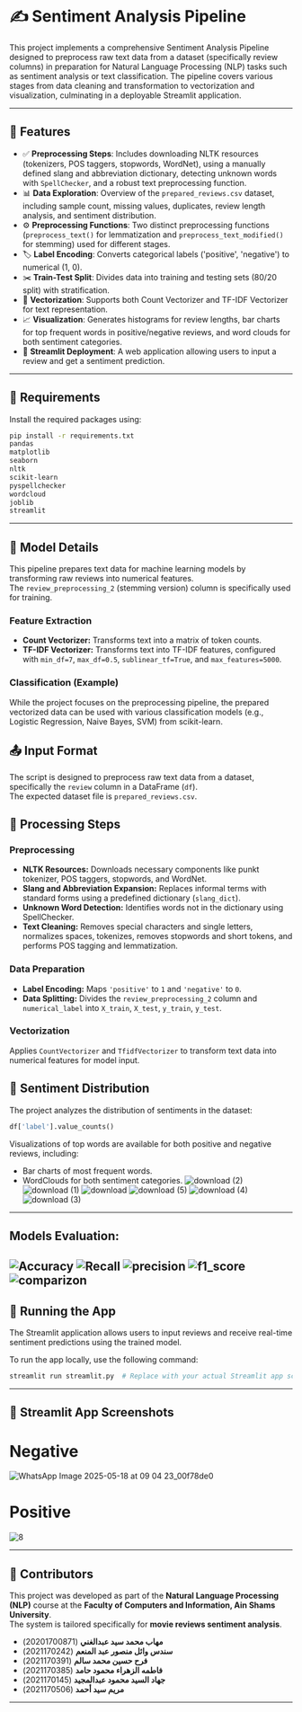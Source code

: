 # ✍️ Sentiment Analysis Pipeline

This project implements a comprehensive Sentiment Analysis Pipeline designed to preprocess raw text data from a dataset (specifically review columns) in preparation for Natural Language Processing (NLP) tasks such as sentiment analysis or text classification. The pipeline covers various stages from data cleaning and transformation to vectorization and visualization, culminating in a deployable Streamlit application.

---

## 🌟 Features

- ✅ **Preprocessing Steps**: Includes downloading NLTK resources (tokenizers, POS taggers, stopwords, WordNet), using a manually defined slang and abbreviation dictionary, detecting unknown words with `SpellChecker`, and a robust text preprocessing function.
- 📊 **Data Exploration**: Overview of the `prepared_reviews.csv` dataset, including sample count, missing values, duplicates, review length analysis, and sentiment distribution.
- ⚙️ **Preprocessing Functions**: Two distinct preprocessing functions (`preprocess_text()` for lemmatization and `preprocess_text_modified()` for stemming) used for different stages.
- 🏷️ **Label Encoding**: Converts categorical labels ('positive', 'negative') to numerical (1, 0).
- ✂️ **Train-Test Split**: Divides data into training and testing sets (80/20 split) with stratification.
- 🔢 **Vectorization**: Supports both Count Vectorizer and TF-IDF Vectorizer for text representation.
- 📈 **Visualization**: Generates histograms for review lengths, bar charts for top frequent words in positive/negative reviews, and word clouds for both sentiment categories.
- 🚀 **Streamlit Deployment**: A web application allowing users to input a review and get a sentiment prediction.

---

## 🧪 Requirements

Install the required packages using:

```bash
pip install -r requirements.txt
pandas
matplotlib
seaborn
nltk
scikit-learn
pyspellchecker
wordcloud
joblib
streamlit
```
---

## 🧠 Model Details
This pipeline prepares text data for machine learning models by transforming raw reviews into numerical features.  
The `review_preprocessing_2` (stemming version) column is specifically used for training.

### Feature Extraction
- **Count Vectorizer:** Transforms text into a matrix of token counts.  
- **TF-IDF Vectorizer:** Transforms text into TF-IDF features, configured with `min_df=7`, `max_df=0.5`, `sublinear_tf=True`, and `max_features=5000`.

### Classification (Example)
While the project focuses on the preprocessing pipeline, the prepared vectorized data can be used with various classification models (e.g., Logistic Regression, Naive Bayes, SVM) from scikit-learn.

## 📤 Input Format
The script is designed to preprocess raw text data from a dataset, specifically the `review` column in a DataFrame (`df`).  
The expected dataset file is `prepared_reviews.csv`.

## 🔁 Processing Steps

### Preprocessing
- **NLTK Resources:** Downloads necessary components like punkt tokenizer, POS taggers, stopwords, and WordNet.  
- **Slang and Abbreviation Expansion:** Replaces informal terms with standard forms using a predefined dictionary (`slang_dict`).  
- **Unknown Word Detection:** Identifies words not in the dictionary using SpellChecker.  
- **Text Cleaning:** Removes special characters and single letters, normalizes spaces, tokenizes, removes stopwords and short tokens, and performs POS tagging and lemmatization.

### Data Preparation
- **Label Encoding:** Maps `'positive'` to `1` and `'negative'` to `0`.  
- **Data Splitting:** Divides the `review_preprocessing_2` column and `numerical_label` into `X_train`, `X_test`, `y_train`, `y_test`.

### Vectorization
Applies `CountVectorizer` and `TfidfVectorizer` to transform text data into numerical features for model input.



## 🎯 Sentiment Distribution
The project analyzes the distribution of sentiments in the dataset:

```python
df['label'].value_counts()
```
Visualizations of top words are available for both positive and negative reviews, including:
- Bar charts of most frequent words.
- WordClouds for both sentiment categories.
![download (2)](https://github.com/user-attachments/assets/9e232531-82cc-4f15-9ee5-fc8a37e7399c)
![download (1)](https://github.com/user-attachments/assets/2ab0734c-cc0e-4747-8172-d21575a3e478)
![download](https://github.com/user-attachments/assets/91825f61-bcd5-4a37-a4a1-c5447ad45abc)
![download (5)](https://github.com/user-attachments/assets/3adf3705-d5c8-4c19-8ca0-3f58724d862e)
![download (4)](https://github.com/user-attachments/assets/58c6510b-260e-421a-96a1-188d4bf9cdfa)
![download (3)](https://github.com/user-attachments/assets/6e1452af-0ba8-475f-a098-70b0bea3c9b2)
---
## Models Evaluation:
![Accuracy](https://github.com/user-attachments/assets/a50ce125-5537-44f7-bbc1-1c9efe77a779)
![Recall](https://github.com/user-attachments/assets/df019da5-f5bf-4501-a79b-05b214cc3d3d)
![precision](https://github.com/user-attachments/assets/5c235e4b-ec41-4384-9e1a-e200f47eea7e)
![f1_score](https://github.com/user-attachments/assets/72054e9b-b98e-47ca-942a-0a1f6ab40939)
![comparizon](https://github.com/user-attachments/assets/f095b675-3939-4e2b-b731-c608aa2a2079)
---

## 🚀 Running the App

The Streamlit application allows users to input reviews and receive real-time sentiment predictions using the trained model.

To run the app locally, use the following command:

```bash
streamlit run streamlit.py  # Replace with your actual Streamlit app script
```


---

## 📸 Streamlit App Screenshots


#  Negative
![WhatsApp Image 2025-05-18 at 09 04 23_00f78de0](https://github.com/user-attachments/assets/367dd336-65ba-41e5-a8a4-af55b06d08f3)


#  Positive
![8](https://github.com/user-attachments/assets/48867581-b548-438b-a5fb-33562e519652)

---

## 👥 Contributors

This project was developed as part of the **Natural Language Processing (NLP)** course at the **Faculty of Computers and Information, Ain Shams University**.  
The system is tailored specifically for **movie reviews sentiment analysis**.

- **مهاب محمد سيد عبدالغني** (20201700871)  
- **سندس وائل منصور عبد المنعم** (2021170242)  
- **فرح حسین محمد سالم** (2021170391)  
- **فاطمه الزهراء محمود حامد** (2021170385)  
- **جهاد السيد محمود عبدالمجيد** (2021170145)  
- **مريم سيد أحمد** (2021170506)

---




